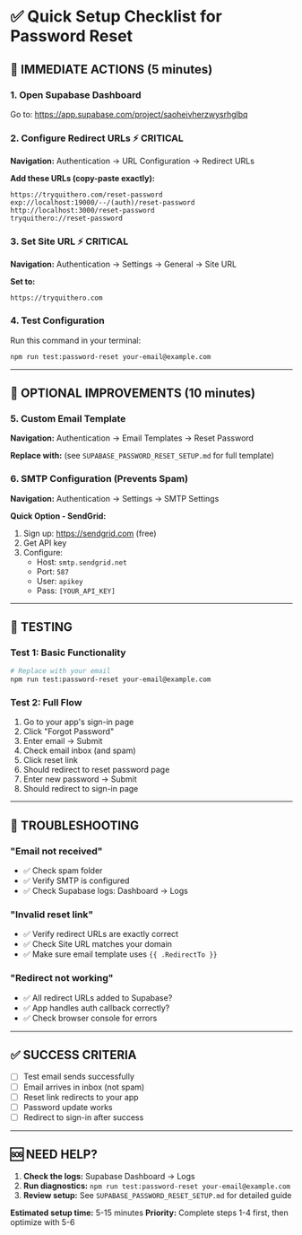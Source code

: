 # ✅ Quick Setup Checklist for Password Reset

## 🚀 IMMEDIATE ACTIONS (5 minutes)

### 1. Open Supabase Dashboard
Go to: https://app.supabase.com/project/saoheivherzwysrhglbq

### 2. Configure Redirect URLs ⚡ CRITICAL
**Navigation:** Authentication → URL Configuration → Redirect URLs

**Add these URLs (copy-paste exactly):**
```
https://tryquithero.com/reset-password
exp://localhost:19000/--/(auth)/reset-password
http://localhost:3000/reset-password
tryquithero://reset-password
```

### 3. Set Site URL ⚡ CRITICAL
**Navigation:** Authentication → Settings → General → Site URL

**Set to:**
```
https://tryquithero.com
```

### 4. Test Configuration
Run this command in your terminal:
```bash
npm run test:password-reset your-email@example.com
```

---

## 🎯 OPTIONAL IMPROVEMENTS (10 minutes)

### 5. Custom Email Template
**Navigation:** Authentication → Email Templates → Reset Password

**Replace with:** (see `SUPABASE_PASSWORD_RESET_SETUP.md` for full template)

### 6. SMTP Configuration (Prevents Spam)
**Navigation:** Authentication → Settings → SMTP Settings

**Quick Option - SendGrid:**
1. Sign up: https://sendgrid.com (free)
2. Get API key
3. Configure:
   - Host: `smtp.sendgrid.net`
   - Port: `587`
   - User: `apikey`
   - Pass: `[YOUR_API_KEY]`

---

## 🧪 TESTING

### Test 1: Basic Functionality
```bash
# Replace with your email
npm run test:password-reset your-email@example.com
```

### Test 2: Full Flow
1. Go to your app's sign-in page
2. Click "Forgot Password"
3. Enter email → Submit
4. Check email inbox (and spam)
5. Click reset link
6. Should redirect to reset password page
7. Enter new password → Submit
8. Should redirect to sign-in page

---

## 🔧 TROUBLESHOOTING

### "Email not received"
- ✅ Check spam folder
- ✅ Verify SMTP is configured
- ✅ Check Supabase logs: Dashboard → Logs

### "Invalid reset link"
- ✅ Verify redirect URLs are exactly correct
- ✅ Check Site URL matches your domain
- ✅ Make sure email template uses `{{ .RedirectTo }}`

### "Redirect not working"
- ✅ All redirect URLs added to Supabase?
- ✅ App handles auth callback correctly?
- ✅ Check browser console for errors

---

## ✅ SUCCESS CRITERIA

- [ ] Test email sends successfully
- [ ] Email arrives in inbox (not spam)
- [ ] Reset link redirects to your app
- [ ] Password update works
- [ ] Redirect to sign-in after success

---

## 🆘 NEED HELP?

1. **Check the logs:** Supabase Dashboard → Logs
2. **Run diagnostics:** `npm run test:password-reset your-email@example.com`
3. **Review setup:** See `SUPABASE_PASSWORD_RESET_SETUP.md` for detailed guide

**Estimated setup time:** 5-15 minutes
**Priority:** Complete steps 1-4 first, then optimize with 5-6

